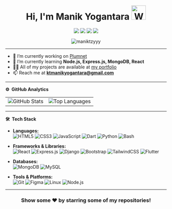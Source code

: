 <!--![](https://github.com/ManikTzyyy/ManikTzyyy/blob/master/banner.png)-->
<p align="center">
  <h1 align="center"> Hi, I'm Manik Yogantara 
    <img src="https://raw.githubusercontent.com/nixin72/nixin72/master/wave.gif" 
         alt="Waving hand animated gif"
         height="45"
         width="45" />
  </h1>
</p>

<p align="center">
<a href="https://www.linkedin.com/in/manik-yogantara-91484a326/"><img src="https://img.shields.io/badge/LinkedIn-0077B5?style=for-the-badge&logo=linkedin&logoColor=white"/></a>
<a href="https://instagram.com/ktmnk._"><img src="https://img.shields.io/badge/Instagram-E4405F?style=for-the-badge&logo=instagram&logoColor=white"/></a>
<a href="https://discord.gg/manmanixxx"><img src="https://img.shields.io/badge/Discord-5865F2?style=for-the-badge&logo=discord&logoColor=white"/></a>
<a href="mailto:ktmanikyogantara@gmail.com"><img src="https://img.shields.io/badge/Gmail-D14836?style=for-the-badge&logo=gmail&logoColor=white"/></a>
</p>

<p align="center"> 
  <img src="https://komarev.com/ghpvc/?username=maniktzyyy&label=Profile%20Visits&color=blue&style=plastic" alt="maniktzyyy" /> 
</p>

---

- 🔭 I’m currently working on [Plumnet](https://github.com/ManikTzyyy/plumnet.git)  
- 🌱 I’m currently learning **Node.js, Express.js, MongoDB, React**  
- 👨‍💻 All of my projects are available at [my portfolio](https://maniktzyyy.github.io/web/projects/)  
- 📫 Reach me at **ktmanikyogantara@gmail.com**  

---

**⚙️ &nbsp;GitHub Analytics**

<table style="width:100%">
  <tr>
    <td><img src="https://github-readme-stats.vercel.app/api?username=maniktzyyy&show_icons=true&theme=dark&locale=en&hide_border=true" alt="GitHub Stats"/></td>
    <td><img src="https://github-readme-stats.vercel.app/api/top-langs/?username=maniktzyyy&theme=dark&hide_border=true&layout=compact" alt="Top Languages"/></td>
  </tr>
</table>

---

**🛠 &nbsp;Tech Stack**

- **Languages:**  
  ![HTML5](https://img.shields.io/badge/-HTML5-333333?style=flat&logo=html5) 
  ![CSS3](https://img.shields.io/badge/-CSS3-333333?style=flat&logo=css3&logoColor=1572B6)
  ![JavaScript](https://img.shields.io/badge/-JavaScript-333333?style=flat&logo=javascript)
  ![Dart](https://img.shields.io/badge/-Dart-333333?style=flat&logo=dart&logoColor=0175C2)
  ![Python](https://img.shields.io/badge/-Python-333333?style=flat&logo=python&logoColor=3776AB)
  ![Bash](https://img.shields.io/badge/-Bash-333333?style=flat&logo=gnu-bash)


- **Frameworks & Libraries:**  
  ![React](https://img.shields.io/badge/-React-333333?style=flat&logo=react)
  ![Express.js](https://img.shields.io/badge/-Express.js-333333?style=flat&logo=express)
  ![Django](https://img.shields.io/badge/-Django-333333?style=flat&logo=django)
  ![Bootstrap](https://img.shields.io/badge/-Bootstrap-333333?style=flat&logo=bootstrap&logoColor=563D7C)
  ![TailwindCSS](https://img.shields.io/badge/-TailwindCSS-333333?style=flat&logo=tailwind-css)
  ![Flutter](https://img.shields.io/badge/-Flutter-333333?style=flat&logo=flutter)

- **Databases:**  
  ![MongoDB](https://img.shields.io/badge/-MongoDB-333333?style=flat&logo=mongodb)
  ![MySQL](https://img.shields.io/badge/-MySQL-333333?style=flat&logo=mysql)

- **Tools & Platforms:**  
  ![Git](https://img.shields.io/badge/-Git-333333?style=flat&logo=git)
  ![Figma](https://img.shields.io/badge/-Figma-333333?style=flat&logo=figma)
  ![Linux](https://img.shields.io/badge/-Linux-333333?style=flat&logo=linux)
  ![Node.js](https://img.shields.io/badge/-Node.js-333333?style=flat&logo=node.js)

---

<div align="center">

### Show some ❤️ by starring some of my repositories!

</div>
